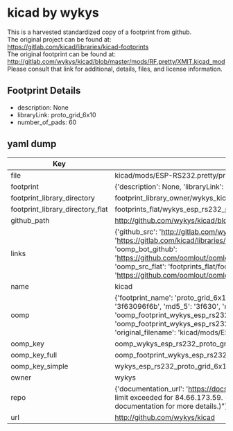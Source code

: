 # kicad by wykys  
This is a harvested standardized copy of a footprint from github.  
The original project can be found at:  
https://gitlab.com/kicad/libraries/kicad-footprints  
The original footprint can be found at:
http://gitlab.com/wykys/kicad/blob/master/mods/RF.pretty/XMIT.kicad_mod
Please consult that link for additional, details, files, and license information.  
## Footprint Details
* description: None  
* libraryLink: proto_grid_6x10  
* number_of_pads: 60  
## yaml dump  
| Key | Value |  
| --- | --- |  
| file | kicad/mods/ESP-RS232.pretty/proto_grid_6x10.kicad_mod |  
| footprint | {'description': None, 'libraryLink': 'proto_grid_6x10', 'number_of_pads': 60} |  
| footprint_library_directory | footprint_library_owner/wykys_kicad |  
| footprint_library_directory_flat | footprints_flat/wykys_esp_rs232_proto_grid_6x10/working |  
| github_path | http://github.com/wykys/kicad/blob/master/mods/ESP-RS232.pretty/proto_grid_6x10.kicad_mod |  
| links | {'github_src': 'http://gitlab.com/wykys/kicad/blob/master/mods/RF.pretty/XMIT.kicad_mod', 'github_src_repo': 'https://gitlab.com/kicad/libraries/kicad-footprints', 'oomp_bot': 'footprints/wykys_esp_rs232_proto_grid_6x10/working', 'oomp_bot_github': 'https://github.com/oomlout/oomlout_oomp_footprint_bot/tree/main/footprints/wykys_esp_rs232_proto_grid_6x10/working', 'oomp_src_flat': 'footprints_flat/footprints_flat/wykys_esp_rs232_proto_grid_6x10/working', 'oomp_src_flat_github': 'https://github.com/oomlout/oomlout_oomp_footprint_src/tree/main/footprints_flat/wykys_esp_rs232_proto_grid_6x10/working'} |  
| name | kicad |  
| oomp | {'footprint_name': 'proto_grid_6x10', 'library_name': 'esp_rs232', 'md5': '3f63096f6bce0cacd505a308ba377920', 'md5_10': '3f63096f6b', 'md5_5': '3f630', 'md5_6': '3f6309', 'oomp_key': 'oomp_wykys_esp_rs232_proto_grid_6x10', 'oomp_key_extra': 'oomp_footprint_wykys_esp_rs232_proto_grid_6x10', 'oomp_key_full': 'oomp_footprint_wykys_esp_rs232_proto_grid_6x10_3f6309', 'oomp_key_simple': 'wykys_esp_rs232_proto_grid_6x10', 'original_filename': 'kicad/mods/ESP-RS232.pretty/proto_grid_6x10.kicad_mod', 'owner_name': 'wykys'} |  
| oomp_key | oomp_wykys_esp_rs232_proto_grid_6x10 |  
| oomp_key_full | oomp_footprint_wykys_esp_rs232_proto_grid_6x10 |  
| oomp_key_simple | wykys_esp_rs232_proto_grid_6x10 |  
| owner | wykys |  
| repo | {'documentation_url': 'https://docs.github.com/rest/overview/resources-in-the-rest-api#rate-limiting', 'message': "API rate limit exceeded for 84.66.173.59. (But here's the good news: Authenticated requests get a higher rate limit. Check out the documentation for more details.)"} |  
| url | http://github.com/wykys/kicad |  

